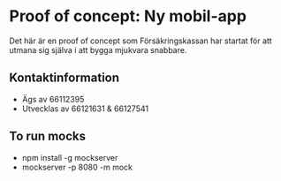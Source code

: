 
# Proof of concept: Ny mobil-app

Det här är en proof of concept som Försäkringskassan har startat för att utmana sig själva i att bygga mjukvara snabbare.

## Kontaktinformation
* Ägs av 66112395
* Utvecklas av 66121631 & 66127541

## To run mocks

- npm install -g mockserver
- mockserver -p 8080 -m mock
